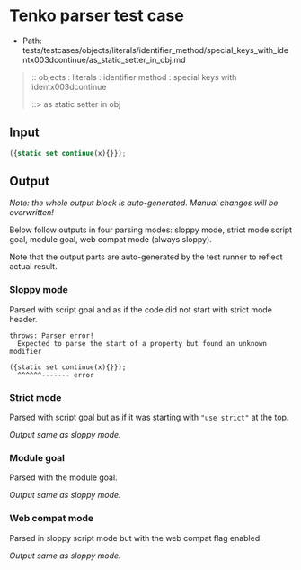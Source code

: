 # Tenko parser test case

- Path: tests/testcases/objects/literals/identifier_method/special_keys_with_identx003dcontinue/as_static_setter_in_obj.md

> :: objects : literals : identifier method : special keys with identx003dcontinue
>
> ::> as static setter in obj

## Input

`````js
({static set continue(x){}});
`````

## Output

_Note: the whole output block is auto-generated. Manual changes will be overwritten!_

Below follow outputs in four parsing modes: sloppy mode, strict mode script goal, module goal, web compat mode (always sloppy).

Note that the output parts are auto-generated by the test runner to reflect actual result.

### Sloppy mode

Parsed with script goal and as if the code did not start with strict mode header.

`````
throws: Parser error!
  Expected to parse the start of a property but found an unknown modifier

({static set continue(x){}});
  ^^^^^^------- error
`````

### Strict mode

Parsed with script goal but as if it was starting with `"use strict"` at the top.

_Output same as sloppy mode._

### Module goal

Parsed with the module goal.

_Output same as sloppy mode._

### Web compat mode

Parsed in sloppy script mode but with the web compat flag enabled.

_Output same as sloppy mode._
